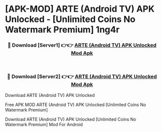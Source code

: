 # [APK-MOD] ARTE (Android TV) APK Unlocked - [Unlimited Coins No Watermark Premium] 1ng4r



<div align="center">
<h3>🔴 Download [Server1] 👉👉 <a href="https://momento.my/?title=ARTE_(Android_TV)_APK_Unlocked">ARTE (Android TV) APK Unlocked Mod Apk</a></h3><br>

<h3>🔴 Download [Server2] 👉👉 <a href="https://momento.my/?title=ARTE_(Android_TV)_APK_Unlocked">ARTE (Android TV) APK Unlocked Mod Apk</a></h3>
</div>



Download ARTE (Android TV) APK Unlocked 

Free APK MOD ARTE (Android TV) APK Unlocked [Unlimited Coins No Watermark Premium]

Download ARTE (Android TV) APK Unlocked [Unlimited Coins No Watermark Premium] Mod For Android
